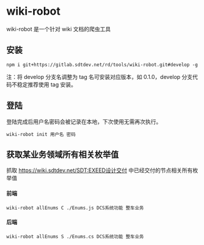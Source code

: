 # wiki-robot

wiki-robot 是一个针对 wiki 文档的爬虫工具

## 安装

`npm i git+https://gitlab.sdtdev.net/rd/tools/wiki-robot.git#develop -g`

注：将 develop 分支名调整为 tag 名可安装对应版本，如 0.1.0，develop 分支代码不稳定推荐使用 tag 安装。

## 登陆

登陆完成后用户名密码会被记录在本地，下次使用无需再次执行。

`wiki-robot init 用户名 密码`

## 获取某业务领域所有相关枚举值

抓取 https://wiki.sdtdev.net/SDT:EXEED设计交付 中已经交付的节点相关所有枚举值

#### 前端
`wiki-robot allEnums C ./Enums.js DCS系统功能 整车业务`

#### 后端
`wiki-robot allEnums S ./Enums.cs DCS系统功能 整车业务`

